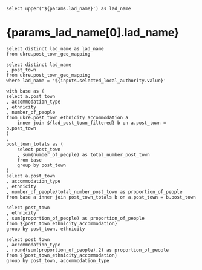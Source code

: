 
```params_lad_name
select upper('${params.lad_name}') as lad_name
```

# {params_lad_name[0].lad_name}

```lad_list
select distinct lad_name as lad_name
from ukre.post_town_geo_mapping
```
<Dropdown
    data={lad_list}
    name=selected_local_authority
    value=lad_name
    title="Select a Local Authority"
    defaultValue={params.lad_name}
/>

```lad_post_town_filtered
select distinct lad_name
, post_town
from ukre.post_town_geo_mapping
where lad_name = '${inputs.selected_local_authority.value}'
```

```post_town_ethnicity_accommodation
with base as (
select a.post_town
, accommodation_type
, ethnicity
, number_of_people
from ukre.post_town_ethnicity_accommodation a
    inner join ${lad_post_town_filtered} b on a.post_town = b.post_town
)
,
post_town_totals as (
    select post_town
    , sum(number_of_people) as total_number_post_town
    from base
    group by post_town
)
select a.post_town
, accommodation_type
, ethnicity
, number_of_people/total_number_post_town as proportion_of_people
from base a inner join post_town_totals b on a.post_town = b.post_town
```

```post_town_ethnicity
select post_town
, ethnicity
, sum(proportion_of_people) as proportion_of_people
from ${post_town_ethnicity_accommodation}
group by post_town, ethnicity
```

```post_town_accommodation_type
select post_town
, accommodation_type
, round(sum(proportion_of_people),2) as proportion_of_people
from ${post_town_ethnicity_accommodation}
group by post_town, accommodation_type
```

<Grid cols=2>
<AreaMap
  data={lad_post_town_filtered}
  areaCol="post_town"
  geoJsonUrl="https://public-geoms.s3-eu-west-1.amazonaws.com/post_town_simple.geojson"
  geoId="post_town"
  value="post_town"
  tooltip={[
    {id: 'lad_name', showColumnName: false},
    {id: 'post_town', showColumnName: false}
    ]}
  startingZoom=8
  opacity=0.5
/>

</Grid>

<Grid cols=2>
<Heatmap
data={post_town_ethnicity}
y=post_town
x=ethnicity
value=proportion_of_people
valueFmt=pct
xLabelRotation=-45
/>

<Heatmap
data={post_town_accommodation_type}
y=post_town
x=accommodation_type
value=proportion_of_people
valueFmt=pct
xLabelRotation=-45
/>
</Grid>